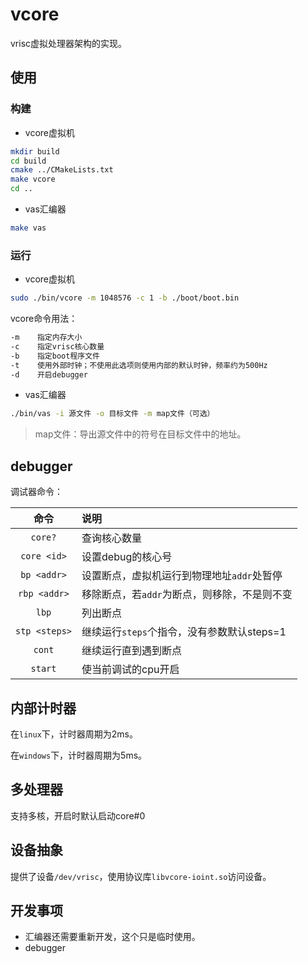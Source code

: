 # vcore

vrisc虚拟处理器架构的实现。

## 使用

### 构建

* vcore虚拟机

```bash
mkdir build
cd build
cmake ../CMakeLists.txt
make vcore
cd ..
```

* vas汇编器

```bash
make vas
```

### 运行

* vcore虚拟机

```bash
sudo ./bin/vcore -m 1048576 -c 1 -b ./boot/boot.bin
```

vcore命令用法：

```bash
-m    指定内存大小
-c    指定vrisc核心数量
-b    指定boot程序文件
-t    使用外部时钟；不使用此选项则使用内部的默认时钟，频率约为500Hz
-d    开启debugger
```

* vas汇编器

```bash
./bin/vas -i 源文件 -o 目标文件 -m map文件（可选） 
```

> map文件：导出源文件中的符号在目标文件中的地址。

## debugger

调试器命令：

命令|说明
:-:|:-
`core?`         |查询核心数量
`core <id>`     |设置debug的核心号
`bp <addr>`     |设置断点，虚拟机运行到物理地址`addr`处暂停
`rbp <addr>`    |移除断点，若`addr`为断点，则移除，不是则不变
`lbp`           |列出断点
`stp <steps>`   |继续运行`steps`个指令，没有参数默认steps=1
`cont`          |继续运行直到遇到断点
`start`         |使当前调试的cpu开启

## 内部计时器

在`linux`下，计时器周期为2ms。

在`windows`下，计时器周期为5ms。

## 多处理器

支持多核，开启时默认启动core#0

## 设备抽象

提供了设备`/dev/vrisc`，使用协议库`libvcore-ioint.so`访问设备。

## 开发事项

* 汇编器还需要重新开发，这个只是临时使用。
* debugger

